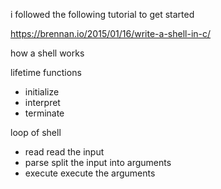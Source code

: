 i followed the following tutorial to get started

https://brennan.io/2015/01/16/write-a-shell-in-c/

how a shell works

lifetime functions
- initialize
- interpret
- terminate

loop of shell
- read
    read the input
- parse
    split the input into arguments
- execute
    execute the arguments